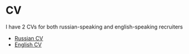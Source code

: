 # CV

I have 2 CVs for both russian-speaking and english-speaking recruiters

- [Russian CV](/RU.pdf)
- [English CV](/EN.pdf)
